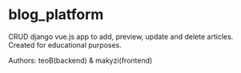 # blog_platform

CRUD django vue.js app to add, preview, update and delete articles. Created for educational purposes.

Authors: teoB(backend) & makyzi(frontend)
